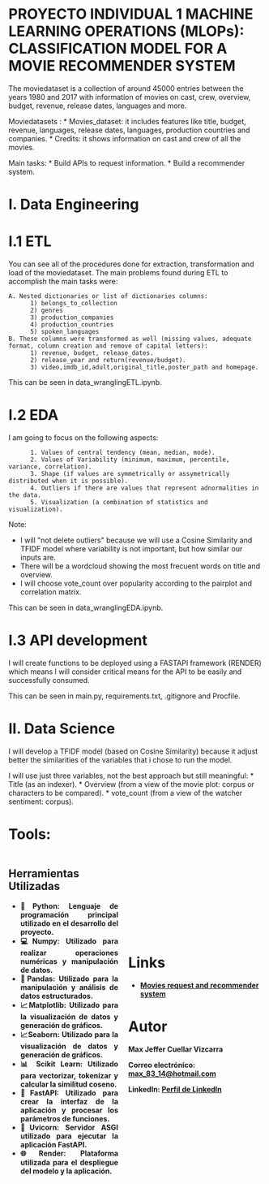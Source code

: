 # PROYECTO INDIVIDUAL 1 MACHINE LEARNING OPERATIONS (MLOPs): CLASSIFICATION MODEL FOR A MOVIE RECOMMENDER SYSTEM

The moviedataset is a collection of around 45000 entries between the years 1980 and 2017 with information of movies on cast, crew, overview, budget, revenue, release dates, languages and more. 

Moviedatasets :
    * Movies_dataset: it includes features like title, budget, revenue, languages, release dates, languages, production countries         and companies.
    * Credits: it shows information on cast and crew of all the movies.

Main tasks:
    * Build APIs to request information.
    * Build a recommender system.

# I. Data Engineering

# I.1 ETL

You can see all of the procedures done for extraction, transformation and load of the moviedataset.
The main problems found during ETL to accomplish the main tasks were:

    A. Nested dictionaries or list of dictionaries columns: 
          1) belongs_to_collection
          2) genres 
          3) production_companies
          4) production_countries
          5) spoken_languages 
    B. These columns were transformed as well (missing values, adequate format, column creation and remove of capital letters):
          1) revenue, budget, release_dates.
          2) release_year and return(revenue/budget).
          3) video,imdb_id,adult,original_title,poster_path and homepage.
          
This can be seen in data_wranglingETL.ipynb.

# I.2 EDA

I am going to focus on the following aspects: 
 
          1. Values of central tendency (mean, median, mode).
          2. Values of Variability (minimum, maximum, percentile, variance, correlation).
          3. Shape (if values are symmetrically or assymetrically distributed when it is possible).
          4. Outliers if there are values that represent adnormalities in the data. 
          5. Visualization (a combination of statistics and visualization).

Note: 
   * I will "not delete outliers" because we will use a Cosine Similarity and TFIDF model where variability is not important, but 
     how similar our inputs are.
   * There will be a wordcloud showing the most frecuent words on title and overview.
   * I will choose vote_count over popularity according to the pairplot and correlation matrix. 

This can be seen in data_wranglingEDA.ipynb.

# I.3 API development

I will create functions to be deployed using a FASTAPI framework (RENDER) which means I will consider critical means for the API to be easily and successfully consumed. 

This can be seen in main.py, requirements.txt, .gitignore and Procfile.

# II. Data Science

I will develop a TFIDF model (based on Cosine Similarity) because it adjust better the similarities of the variables that i chose 
to run the model.

I will use just three variables, not the best approach but still meaningful:
    * Title (as an indexer).
    * Overview (from a view of the movie plot: corpus or characters to be compared).
    * vote_count (from a view of the watcher sentiment: corpus).


# Tools:
<div style="display:flex; align-items:center;">
  <div style="width:50%; padding-right:20px;">
    <h2>Herramientas Utilizadas</h2>
    <ul style="text-align: justify;">
      <li><b>🐍Python: Lenguaje de programación principal utilizado en el desarrollo del proyecto.</li>
      <li><b>💻Numpy: Utilizado para realizar operaciones numéricas y manipulación de datos.</li>
      <li>🐼Pandas: Utilizado para la manipulación y análisis de datos estructurados.<b></li>
      <li><b>📈Matplotlib: Utilizado para la visualización de datos y generación de gráficos.</li>
      <li><b>📈Seaborn: Utilizado para la visualización de datos y generación de gráficos.</li>
      <li><b>📊 Scikit Learn: Utilizado para vectorizar, tokenizar y calcular la similitud coseno.</li>
      <li><b>📳FastAPI: Utilizado para crear la interfaz de la aplicación y procesar los parámetros de funciones.</li>
      <li><b>🦄Uvicorn: Servidor ASGI utilizado para ejecutar la aplicación FastAPI.</li>
      <li><b>🌐Render: Plataforma utilizada para el despliegue del modelo y la aplicación.</li>
    </ul>
  </div>
 

# Links
- [Movies request and recommender system](https://https://first-project-deploy11.onrender.com/docs#/)


# Autor

Max Jeffer Cuellar Vizcarra

Correo electrónico: max_83_14@hotmail.com

LinkedIn: [Perfil de LinkedIn](https://www.linkedin.com/in/max-jeffer-cuellar-vizcarra-25197433/)


          






